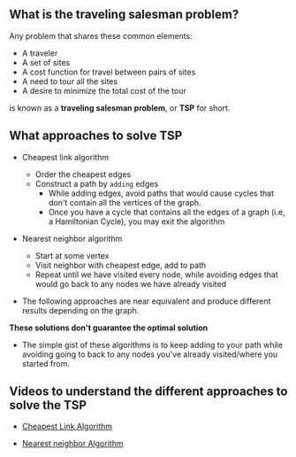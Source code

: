 ## What is the traveling salesman problem?

Any problem that shares these common elements:
- A traveler
- A set of sites
- A cost function for travel between pairs of sites
- A need to tour all the sites
- A desire to minimize the total cost of the tour

is known as a **traveling salesman problem**, or **TSP** for short.

## What approaches to solve TSP
- Cheapest link algorithm
  - Order the cheapest edges
  - Construct a path by `adding` edges
    - While adding edges, avoid paths that would cause cycles that don't contain all the vertices of the graph.
    - Once you have a cycle that contains all the edges of a graph (i.e, a Hamiltonian Cycle), you may exit the algorithm
- Nearest neighbor algorithm
  - Start at some vertex
  - Visit neighbor with cheapest edge, add to path
  - Repeat until we have visited every node, while avoiding edges that would go back to any nodes we have already visited

- The following approaches are near equivalent and produce different results depending on the graph.

**These solutions don't guarantee the optimal solution**

- The simple gist of these algorithms is to keep adding to your path while avoiding going to back to any nodes you've already visited/where you started from.

## Videos to understand the different approaches to solve the TSP
- [Cheapest Link Algorithm](https://www.youtube.com/watch?v=nYKsLRxIBmA)

- [Nearest neighbor Algorithm](https://www.youtube.com/watch?v=G8a8bJuQxnw)
